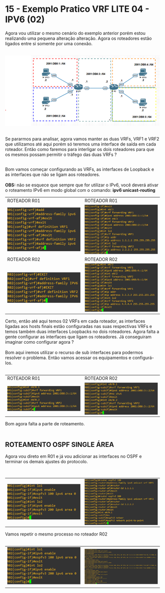 # 15 - Exemplo Pratico VRF LITE 04 - IPV6 (02)

Agora vou utilizar o mesmo cenário do exemplo anterior porém estou realizando uma pequena alteração alteração. Agora os roteadores estão ligados entre si somente por uma conexão. <br></br>  

![CENÁRIO](Imagens/01.png) <br></br>

Se pararmos para analisar, agora vamos manter as duas VRFs, VRF1 e VRF2 que utilizamos até aqui porém só teremos uma interface de saída em cada roteador. Então como faremos para interligar os dois roteadores para que os mesmos possam permitir o tráfego das duas VRFs ? <br></br>

Bom vamos começar configurando as VRFs, as interfaces de Loopback e as interfaces que não se ligam aos roteadores. <br></br>
**OBS:** não se esquece que sempre que for utilizar o IPv6, você deverá ativar o roteamento IPv6 em modo global com o comando: **ipv6 unicast-routing**

<table>
      <tr>
          <td width="50%">ROTEADOR R01</td>
          <td width="50%">ROTEADOR R01</td>
      </tr>
      <tr>
          <td width="50%"><img src="Imagens/R01/01.png"></img></td>
          <td width="50%"><img src="Imagens/R01/02.png"></img></td>
      </tr>
      <tr>
          <td width="50%">ROTEADOR R02</td>
          <td width="50%">ROTEADOR R02</td>
      </tr>
      <tr>
          <td width="50%"><img src="Imagens/R02/01.png"></img></td>
          <td width="50%"><img src="Imagens/R02/02.png"></img></td>
      </tr>
</table>

Certo, então até aqui temos 02 VRFs em cada roteador, as interfaces ligadas aos hosts finais estão configuradas nas suas respectivas VRFs e temos também duas interfaces Loopbacks no dois roteadores. Agora falta a gente configurar as interfaces que ligam os roteadores. Já conseguiram imaginar como configurar agora ? <br></br>
Bom aqui iremos utilizar o recurso de sub interfaces para podermos resolver o problema. Então vamos acessar os equipamentos e configurá-los. <br></br>

<table>
      <tr>
          <td width="50%">ROTEADOR R01</td>
          <td width="50%">ROTEADOR R02</td>
      </tr>
      <tr>
          <td width="50%"><img src="Imagens/R01/03.png"></img></td>
          <td width="50%"><img src="Imagens/R02/03.png"></img></td>
      </tr>
<table>

Bom agora falta a parte de roteamento. <br></br> 

## ROTEAMENTO OSPF SINGLE ÁREA

Agora vou direto em R01 e já vou adicionar as interfaces no OSPF e terminar os demais ajustes do protocolo.<br></br>

<table>
        <tr>
            <td width="50%"><img src="Imagens/R01/04.png"></img></td>
            <td width="50%"><img src="Imagens/R01/05.png"></img></td>
        </tr>
</table>

Vamos repetir o mesmo processo no roteador R02 <br></br>

<table>
        <tr>
            <td width="50%"><img src="Imagens/R02/04.png"></img></td>
            <td width="50%"><img src="Imagens/R02/05.png"></img></td>
        </tr>
</table>